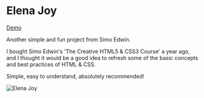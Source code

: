 # Elena Joy

[Demo](https://benettviszokai.github.io/html-css-recap-elena-joy/) 

Another simple and fun project from Simo Edwin.

I bought Simo Edwin's 'The Creative HTML5 & CSS3 Course' a year ago, and I thought it would be a good idea to refresh some of the basic concepts and best practices of HTML & CSS. 

Simple, easy to understand, absolutely recommended!

![Elena Joy](https://benettviszokai.github.io/html-css-recap-elena-joy/elena.png)
